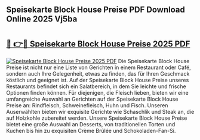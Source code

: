 ## Speisekarte Block House Preise PDF Download Online 2025 Vj5ba

# <h2><a href="http://gc6n50.nevu.top/?p=Speisekarte+Block+House+Preise">🔗 👉🔴 Speisekarte Block House Preise 2025 PDF</a></h2>

[![Speisekarte Block House Preise 2025 PDF](https://i.imgur.com/dBaPXMq.png)](http://gc6n50.nevu.top/?p=Speisekarte+Block+House+Preise)
Die Speisekarte Block House Preise ist nicht nur eine Liste von Gerichten in einem Restaurant oder Café, sondern auch Ihre Gelegenheit, etwas zu finden, das für Ihren Geschmack köstlich und geeignet ist. Auf der Speisekarte Block House Preise unseres Restaurants befindet sich ein Salatbereich, in dem Sie leichte und frische Optionen finden können. Für diejenigen, die Fleisch lieben, bieten wir eine umfangreiche Auswahl an Gerichten auf der Speisekarte Block House Preise an: Rindfleisch, Schweinefleisch, Huhn und Fisch. Unseren Auserwählten bieten wir exquisite Gerichte wie Schaschlik und Steak an, die auf Holzkohle zubereitet werden. Unsere Speisekarte Block House Preise bietet eine große Auswahl an Desserts, von traditionellen Torten und Kuchen bis hin zu exquisiten Crème Brûlée und Schokoladen-Fan-Si.
